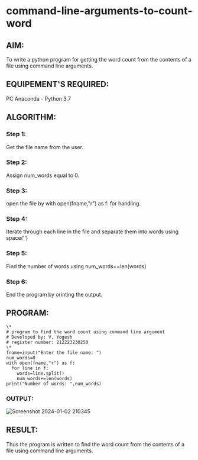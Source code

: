 # command-line-arguments-to-count-word
## AIM:
To write a python program for getting the word count from the contents of a file using command line arguments.
## EQUIPEMENT'S REQUIRED: 
PC
Anaconda - Python 3.7
## ALGORITHM: 
### Step 1:
Get the file name from the user.
### Step 2: 
Assign num_words equal to 0. 
### Step 3: 
open the file by with open(fname,"r") as f: for handling.
### Step 4:  
Iterate through each line in the file and separate them into words using space('')
### Step 5: 
Find the number of words using num_words+=len(words)
### Step 6: 
End the program by orinting the output.
## PROGRAM:
```
\*
# program to find the word count using command line argument
# Developed by: V. Yogesh
# register number: 212223230250
\*
fname=input("Enter the file name: ")
num_words=0
with open(fname,"r") as f:
  for line in f:
    words=line.split()
    num_words+=len(words)
print("Number of words: ",num_words)
```
### OUTPUT:
![Screenshot 2024-01-02 210345](https://github.com/Yogesh-Yogi-1/command-line-arguments-to-count-word/assets/148514598/b1c76044-248b-417b-aecc-6780e2b08b4f)

## RESULT:
Thus the program is written to find the word count from the contents of a file using command line arguments.
